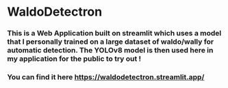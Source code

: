 ﻿# WaldoDetectron
### This is a Web Application built on streamlit which uses a model that I personally trained on a large dataset of waldo/wally for automatic detection. The YOLOv8 model is then used here in my application for the public to try out !
### You can find it here https://waldodetectron.streamlit.app/
